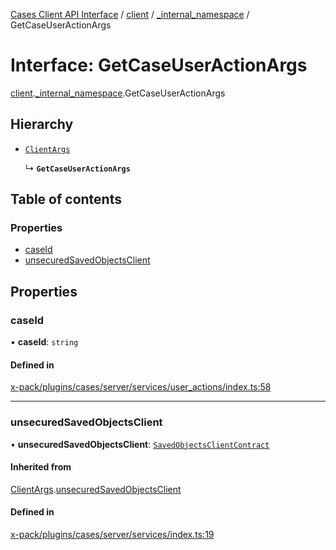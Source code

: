 [Cases Client API Interface](../README.md) / [client](../modules/client.md) / [\_internal\_namespace](../modules/client._internal_namespace.md) / GetCaseUserActionArgs

# Interface: GetCaseUserActionArgs

[client](../modules/client.md).[_internal_namespace](../modules/client._internal_namespace.md).GetCaseUserActionArgs

## Hierarchy

- [`ClientArgs`](client._internal_namespace.ClientArgs-1.md)

  ↳ **`GetCaseUserActionArgs`**

## Table of contents

### Properties

- [caseId](client._internal_namespace.GetCaseUserActionArgs.md#caseid)
- [unsecuredSavedObjectsClient](client._internal_namespace.GetCaseUserActionArgs.md#unsecuredsavedobjectsclient)

## Properties

### caseId

• **caseId**: `string`

#### Defined in

[x-pack/plugins/cases/server/services/user_actions/index.ts:58](https://github.com/elastic/kibana/blob/c427bf270ae/x-pack/plugins/cases/server/services/user_actions/index.ts#L58)

___

### unsecuredSavedObjectsClient

• **unsecuredSavedObjectsClient**: [`SavedObjectsClientContract`](../modules/client._internal_namespace.md#savedobjectsclientcontract)

#### Inherited from

[ClientArgs](client._internal_namespace.ClientArgs-1.md).[unsecuredSavedObjectsClient](client._internal_namespace.ClientArgs-1.md#unsecuredsavedobjectsclient)

#### Defined in

[x-pack/plugins/cases/server/services/index.ts:19](https://github.com/elastic/kibana/blob/c427bf270ae/x-pack/plugins/cases/server/services/index.ts#L19)

